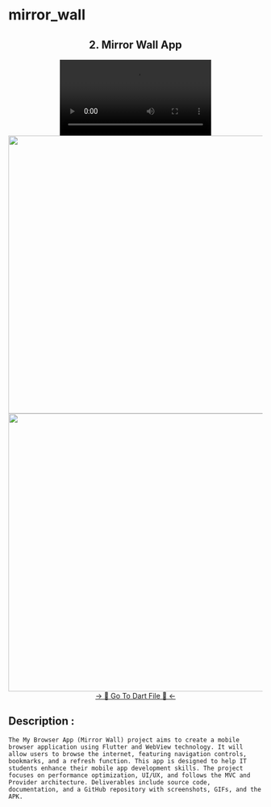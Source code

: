 # mirror_wall

<h2 align="center">2. Mirror Wall App </h2>

<div align="center">
 <video src="https://github.com/user-attachments/assets/6e8e67cd-1389-473a-b13e-08944634f84a" type="video/mp4"> 
</video>
</div>

<div align="center">
  <img height="550"  src="https://github.com/user-attachments/assets/3b1cd839-5476-4848-946b-7eb4ed13d97f" />
  <img height="550"  src="https://github.com/user-attachments/assets/38a28637-b944-43aa-8cee-4da6fdb4d8d1" />
</div>
<div align="center">
<a href="https://github.com/HirenCodeMaster11/mirror_wall/tree/master/lib/View">-> 📂 Go To Dart File 📂 <-</a>
</div>

## Description :
```The My Browser App (Mirror Wall) project aims to create a mobile browser application using Flutter and WebView technology. It will allow users to browse the internet, featuring navigation controls, bookmarks, and a refresh function. This app is designed to help IT students enhance their mobile app development skills. The project focuses on performance optimization, UI/UX, and follows the MVC and Provider architecture. Deliverables include source code, documentation, and a GitHub repository with screenshots, GIFs, and the APK.```
